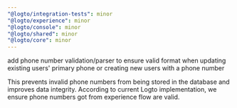 ```yaml
---
"@logto/integration-tests": minor
"@logto/experience": minor
"@logto/console": minor
"@logto/shared": minor
"@logto/core": minor
---
```


add phone number validation/parser to ensure valid format when updating existing users' primary phone or creating new users with a phone number

This prevents invalid phone numbers from being stored in the database and improves data integrity.
According to current Logto implementation, we ensure phone numbers got from experience flow are valid.
